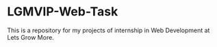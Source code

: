 # LGMVIP-Web-Task
This is a repository for my projects of internship in Web Development at Lets Grow More.
